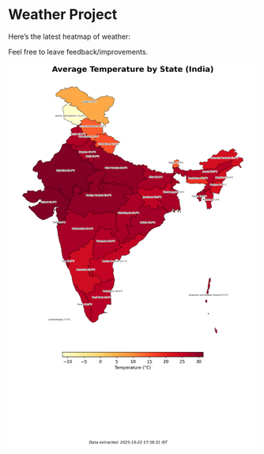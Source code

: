 # Weather Project

Here’s the latest heatmap of weather:

Feel free to leave feedback/improvements.

![India Heatmap](docs/assets/india_heatmap.png?v=F8CC11)
